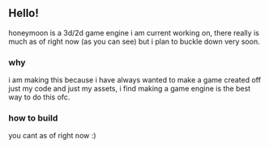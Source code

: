 ## Hello!

honeymoon is a 3d/2d game engine i am current working on, there really is much as of right now (as you can see) but i plan to buckle down very soon.

### why

i am making this because i have always wanted to make a game created off just my code and just my assets, i find making a game engine is the best way to do this ofc.

### how to build

you cant as of right now :)
